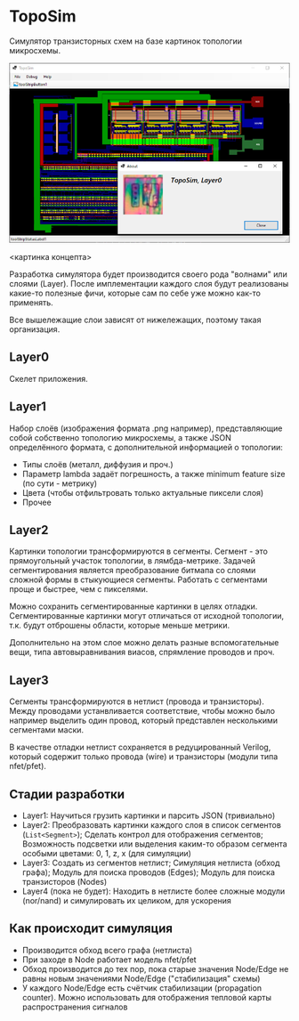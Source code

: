 # TopoSim

Симулятор транзисторных схем на базе картинок топологии микросхемы.

![TopoSimLatest](/imgstore/TopoSimLatest.png)

<картинка концепта>

Разработка симулятора будет производится своего рода "волнами" или слоями (Layer). После имплементации каждого слоя будут реализованы какие-то полезные фичи, которые сам по себе уже можно как-то применять.

Все вышележащие слои зависят от нижележащих, поэтому такая организация.

## Layer0

Скелет приложения.

## Layer1

Набор слоёв (изображения формата .png например), представляющие собой собственно топологию микросхемы, а также JSON определённого формата, с дополнительной информацией о топологии:
- Типы слоёв (металл, диффузия и проч.)
- Параметр lambda задаёт погрешность, а также minimum feature size (по сути - метрику)
- Цвета (чтобы отфильтровать только актуальные пиксели слоя)
- Прочее

## Layer2

Картинки топологии трансформируются в сегменты. Сегмент - это прямоугольный участок топологии, в лямбда-метрике. Задачей сегментирования является преобразование битмапа со слоями сложной формы в стыкующиеся сегменты. Работать с сегментами проще и быстрее, чем с пикселями.

Можно сохранить сегментированные картинки в целях отладки. Сегментированные картинки могут отличаться от исходной топологии, т.к. будут отброшены области, которые меньше метрики.

Дополнительно на этом слое можно делать разные вспомогательные вещи, типа автовыравнивания виасов, спрямление проводов и проч.

## Layer3

Сегменты трансформируются в нетлист (провода и транзисторы). Между проводами устанвливается соответствие, чтобы можно было например выделить один провод, который представлен несколькими сегментами маски.

В качестве отладки нетлист сохраняется в редуцированный Verilog, который содержит только провода (wire) и транзисторы (модули типа nfet/pfet).

## Стадии разработки

- Layer1: Научиться грузить картинки и парсить JSON (тривиально)
- Layer2: Преобразовать картинки каждого слоя в список сегментов (`List<Segment>`); Сделать контрол для отображения сегментов; Возможность подсветки или выделения каким-то образом сегмента особыми цветами: 0, 1, z, x (для симуляции)
- Layer3: Создать из сегментов нетлист; Симуляция нетлиста (обход графа); Модуль для поиска проводов (Edges); Модуль для поиска транзисторов (Nodes)
- Layer4 (пока не будет): Находить в нетлисте более сложные модули (nor/nand) и симулировать их целиком, для ускорения

## Как происходит симуляция

- Производится обход всего графа (нетлиста)
- При заходе в Node работает модель nfet/pfet
- Обход производится до тех пор, пока старые значения Node/Edge не равны новым значениями Node/Edge ("стабилизация" схемы)
- У каждого Node/Edge есть счётчик стабилизации (propagation counter). Можно использовать для отображения тепловой карты распространения сигналов

